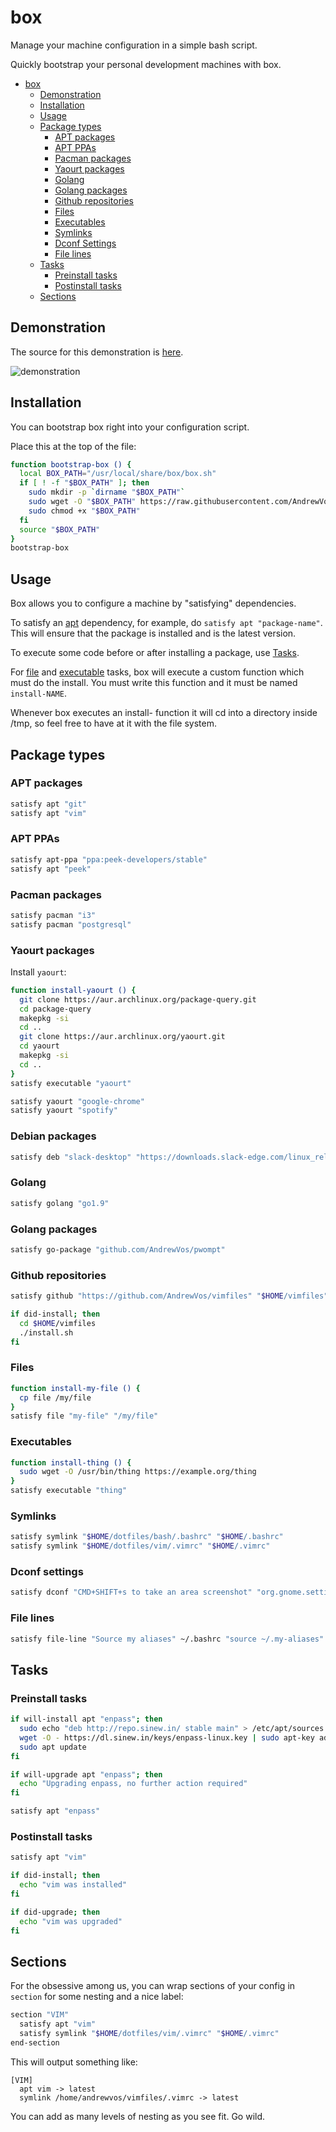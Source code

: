 # box

Manage your machine configuration in a simple bash script.

Quickly bootstrap your personal development machines with box.

- [box](#box)
  - [Demonstration](#demonstration)
  - [Installation](#installation)
  - [Usage](#usage)
  - [Package types](#package-types)
    - [APT packages](#apt-packages)
    - [APT PPAs](#apt-ppas)
    - [Pacman packages](#pacman-packages)
    - [Yaourt packages](#yaourt-packages)
    - [Golang](#golang)
    - [Golang packages](#golang-packages)
    - [Github repositories](#github-repositories)
    - [Files](#files)
    - [Executables](#executables)
    - [Symlinks](#symlinks)
    - [Dconf Settings](#dconf-settings)
    - [File lines](#file-lines)
  - [Tasks](#tasks)
    - [Preinstall tasks](#preinstall-tasks)
    - [Postinstall tasks](#postinstall-tasks)
  - [Sections](#sections)

## Demonstration

The source for this demonstration is [here](https://github.com/AndrewVos/box-vos).

![demonstration](demonstration.gif)

## Installation

You can bootstrap box right into your configuration script.

Place this at the top of the file:

```bash
function bootstrap-box () {
  local BOX_PATH="/usr/local/share/box/box.sh"
  if [ ! -f "$BOX_PATH" ]; then
    sudo mkdir -p `dirname "$BOX_PATH"`
    sudo wget -O "$BOX_PATH" https://raw.githubusercontent.com/AndrewVos/box/master/box.sh
    sudo chmod +x "$BOX_PATH"
  fi
  source "$BOX_PATH"
}
bootstrap-box
```

## Usage

Box allows you to configure a machine by "satisfying" dependencies.

To satisfy an [apt](#apt-packages) dependency, for example, do `satisfy apt
"package-name"`. This will ensure that the package is installed and is the
latest version.

To execute some code before or after installing a package, use [Tasks](#tasks).

For [file](#files) and [executable](#executables) tasks, box will execute a
custom function which must do the install.
You must write this function and it must be named `install-NAME`.

Whenever box executes an install- function it will cd into a directory
inside /tmp, so feel free to have at it with the file system.

## Package types

### APT packages

```bash
satisfy apt "git"
satisfy apt "vim"
```

### APT PPAs

```bash
satisfy apt-ppa "ppa:peek-developers/stable"
satisfy apt "peek"
```

### Pacman packages

```bash
satisfy pacman "i3"
satisfy pacman "postgresql"
```

### Yaourt packages

Install `yaourt`:

```bash
function install-yaourt () {
  git clone https://aur.archlinux.org/package-query.git
  cd package-query
  makepkg -si
  cd ..
  git clone https://aur.archlinux.org/yaourt.git
  cd yaourt
  makepkg -si
  cd ..
}
satisfy executable "yaourt"
```

```bash
satisfy yaourt "google-chrome"
satisfy yaourt "spotify"
```

### Debian packages

```bash
satisfy deb "slack-desktop" "https://downloads.slack-edge.com/linux_releases/slack-desktop-2.7.1-amd64.deb"
```

### Golang

```bash
satisfy golang "go1.9"
```

### Golang packages

```bash
satisfy go-package "github.com/AndrewVos/pwompt"
```

### Github repositories

```bash
satisfy github "https://github.com/AndrewVos/vimfiles" "$HOME/vimfiles"

if did-install; then
  cd $HOME/vimfiles
  ./install.sh
fi
```

### Files

```bash
function install-my-file () {
  cp file /my/file
}
satisfy file "my-file" "/my/file"
```

### Executables

```bash
function install-thing () {
  sudo wget -O /usr/bin/thing https://example.org/thing
}
satisfy executable "thing"
```

### Symlinks

```bash
satisfy symlink "$HOME/dotfiles/bash/.bashrc" "$HOME/.bashrc"
satisfy symlink "$HOME/dotfiles/vim/.vimrc" "$HOME/.vimrc"
```

### Dconf settings

```bash
satisfy dconf "CMD+SHIFT+s to take an area screenshot" "org.gnome.settings-daemon.plugins.media-keys.area-screenshot-clip" "<Shift><Super>s"
```

### File lines

```bash
satisfy file-line "Source my aliases" ~/.bashrc "source ~/.my-aliases"
```

## Tasks

### Preinstall tasks

```bash
if will-install apt "enpass"; then
  sudo echo "deb http://repo.sinew.in/ stable main" > /etc/apt/sources.list.d/enpass.list
  wget -O - https://dl.sinew.in/keys/enpass-linux.key | sudo apt-key add -
  sudo apt update
fi

if will-upgrade apt "enpass"; then
  echo "Upgrading enpass, no further action required"
fi

satisfy apt "enpass"
```

### Postinstall tasks

```bash
satisfy apt "vim"

if did-install; then
  echo "vim was installed"
fi

if did-upgrade; then
  echo "vim was upgraded"
fi
```

## Sections

For the obsessive among us, you can wrap sections of your config in `section` for some nesting and
a nice label:

```bash
section "VIM"
  satisfy apt "vim"
  satisfy symlink "$HOME/dotfiles/vim/.vimrc" "$HOME/.vimrc"
end-section
```

This will output something like:

```
[VIM]
  apt vim -> latest
  symlink /home/andrewvos/vimfiles/.vimrc -> latest
```

You can add as many levels of nesting as you see fit. Go wild.

